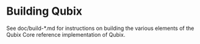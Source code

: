 Building Qubix
=============

See doc/build-*.md for instructions on building the various
elements of the Qubix Core reference implementation of Qubix.
